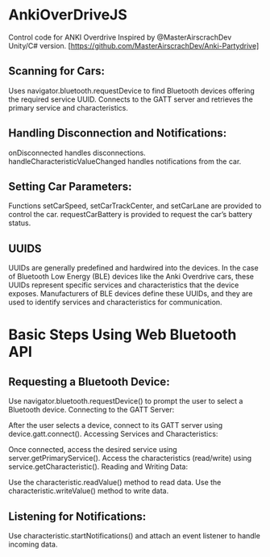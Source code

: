 # AnkiOverDriveJS
Control code for ANKI Overdrive 
Inspired by @MasterAirscrachDev Unity/C# version.
[https://github.com/MasterAirscrachDev/Anki-Partydrive]

## Scanning for Cars:

Uses navigator.bluetooth.requestDevice to find Bluetooth devices offering the required service UUID.
Connects to the GATT server and retrieves the primary service and characteristics.

## Handling Disconnection and Notifications:

onDisconnected handles disconnections.
handleCharacteristicValueChanged handles notifications from the car.

## Setting Car Parameters:

Functions setCarSpeed, setCarTrackCenter, and setCarLane are provided to control the car.
requestCarBattery is provided to request the car’s battery status.


## UUIDS
UUIDs are generally predefined and hardwired into the devices. In the case of Bluetooth Low Energy (BLE) devices like the Anki Overdrive cars, these UUIDs represent specific services and characteristics that the device exposes. Manufacturers of BLE devices define these UUIDs, and they are used to identify services and characteristics for communication.



# Basic Steps Using Web Bluetooth API
## Requesting a Bluetooth Device:

Use navigator.bluetooth.requestDevice() to prompt the user to select a Bluetooth device.
Connecting to the GATT Server:

After the user selects a device, connect to its GATT server using device.gatt.connect().
Accessing Services and Characteristics:

Once connected, access the desired service using server.getPrimaryService().
Access the characteristics (read/write) using service.getCharacteristic().
Reading and Writing Data:

Use the characteristic.readValue() method to read data.
Use the characteristic.writeValue() method to write data.

## Listening for Notifications:

Use characteristic.startNotifications() and attach an event listener to handle incoming data.
